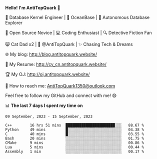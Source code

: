 
**Hello! I'm AntiTopQuark 👋**

🔧 Database Kernel Engineer | 🌊 OceanBase | 🤖 Autonomous Database Explorer

🌱 Open Source Novice | 💻 Coding Enthusiast | 🔍 Detective Fiction Fan

😸 Cat Dad x2 | 🎉 @AntiTopQuark | ✨ Chasing Tech & Dreams

🌐 My blog: http://blog.antitopquark.website/

📄 My Resume: http://cv_cn.antitopquark.website/

🏆 My OJ: http://oj.antitopquark.website/

📧 How to reach me: AntiTopQuark1350@outlook.com

Feel free to follow my GitHub and connect with me! 😄

📊 **The last 7 days I spent my time on** 

<!--START_SECTION:waka-->
```text
09 September, 2023 - 15 September, 2023

C++        16 hrs 51 mins  ██████████████████████░░░   88.67 % 
Python     49 mins         █░░░░░░░░░░░░░░░░░░░░░░░░   04.38 % 
C          40 mins         █░░░░░░░░░░░░░░░░░░░░░░░░   03.55 % 
Bash       20 mins         ░░░░░░░░░░░░░░░░░░░░░░░░░   01.75 % 
CMake      9 mins          ░░░░░░░░░░░░░░░░░░░░░░░░░   00.86 % 
Lua        5 mins          ░░░░░░░░░░░░░░░░░░░░░░░░░   00.44 % 
Assembly   1 min           ░░░░░░░░░░░░░░░░░░░░░░░░░   00.17 %
```
<!--END_SECTION:waka-->


